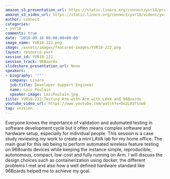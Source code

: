 ```yaml
---
amazon_s3_presentation_url: https://static.linaro.org/connect/yvr18/presentations/yvr18-222.pdf
amazon_s3_video_url: https://static.linaro.org/connect/yvr18/videos/yvr18-222.mp4
author: connect
categories:
- yvr18
comments: true
date: '2018-09-16 09:00:00+00:00'
image_name: YVR18-222.png
image: /assets/images/featured-images/YVR18-222.png
layout: resource-post
session_id: YVR18-222
session_track: 96Boards
slideshare_presentation_url: None
speakers:
- biography: '""'
  company: Linaro
  job-title: Developer Support Engineer
  name: Loic Poulain
  speaker-image: LoicPoulain.jpg
title: YVR18-222:Testing Arm-with-Arm with LAVA and 96Boards
youtube_video_url: https://www.youtube.com/watch?v=Ou2L03fSow0
tag: session
---
```


Everyone knows the importance of validation and automated testing in software development cycle but it often means complex software and hardware setup, especially for individual people. This session is a case study reviewing my work to create a mini LAVA lab for my home office. The main goal for this lab being to perform automated wireless feature testing on 96Boards devices while keeping the instance simple, reproducible, autonomous, compact, low-cost and fully running on Arm. I will discuss the design choices such as containerization using docker, the different problems I met and also how a well defined hardware standard like 96Boards helped me to achieve my goal.